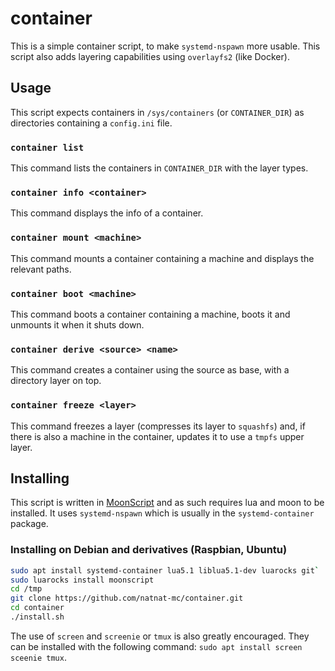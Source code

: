 # container
This is a simple container script, to make `systemd-nspawn` more usable.
This script also adds layering capabilities using `overlayfs2` (like Docker).

## Usage
This script expects containers in `/sys/containers` (or `CONTAINER_DIR`) as directories containing a `config.ini` file.

### `container list`
This command lists the containers in `CONTAINER_DIR` with the layer types.

### `container info <container>`
This command displays the info of a container.

### `container mount <machine>`
This command mounts a container containing a machine and displays the relevant paths.

### `container boot <machine>`
This command boots a container containing a machine, boots it and unmounts it when it shuts down.

### `container derive <source> <name>`
This command creates a container using the source as base, with a directory layer on top.

### `container freeze <layer>`
This command freezes a layer (compresses its layer to `squashfs`) and, if there is also a machine in the container, updates it to use a `tmpfs` upper layer.

## Installing
This script is written in [MoonScript](http://moonscript.org) and as such requires lua and moon to be installed. It uses `systemd-nspawn` which is usually in the `systemd-container` package.

### Installing on Debian and derivatives (Raspbian, Ubuntu)
```bash
sudo apt install systemd-container lua5.1 liblua5.1-dev luarocks git`
sudo luarocks install moonscript
cd /tmp
git clone https://github.com/natnat-mc/container.git
cd container
./install.sh
```

The use of `screen` and `screenie` or `tmux` is also greatly encouraged. They can be installed with the following command: `sudo apt install screen sceenie tmux`.

